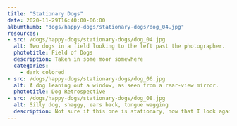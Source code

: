 ```yaml
---
title: "Stationary Dogs"
date: 2020-11-29T16:40:00-06:00
albumthumb: "dogs/happy-dogs/stationary-dogs/dog_04.jpg"
resources:
- src: /dogs/happy-dogs/stationary-dogs/dog_04.jpg
  alt: Two dogs in a field looking to the left past the photographer.
  phototitle: Field of Dogs
  description: Taken in some moor somewhere
  categories:
    - dark colored
- src: /dogs/happy-dogs/stationary-dogs/dog_06.jpg
  alt: A dog leaning out a window, as seen from a rear-view mirror.
  phototitle: Dog Retrospective
- src: /dogs/happy-dogs/stationary-dogs/dog_08.jpg
  alt: Silly dog, shaggy, ears back, tongue wagging
  description: Not sure if this one is stationary, now that I look again...
---
```

